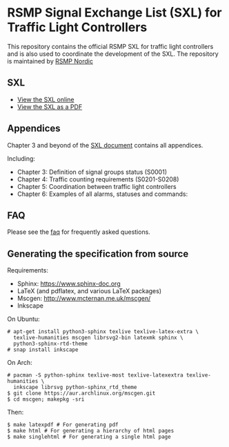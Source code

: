 # RSMP Signal Exchange List (SXL) for Traffic Light Controllers
This repository contains the official RSMP SXL for traffic light controllers
and is also used to coordinate the development of the SXL.
The repository is maintained by [RSMP Nordic](https://rsmp-nordic.org)

## SXL

* [View the SXL online](https://rsmp-nordic.org/rsmp_specifications/rsmp_sxl_traffic_lights/1.1)
* [View the SXL as a PDF](https://github.com/rsmp-nordic/rsmp_sxl_traffic_lights/releases/download/1.1/sxl-tlc-1.1.pdf)

## Appendices

Chapter 3 and beyond of the [SXL document](http://rsmp-nordic.org/rsmp_specifications/rsmp_sxl_traffic_lights/1.0.15)
contains all appendices.

Including:

- Chapter 3: Definition of signal groups status (S0001)
- Chapter 4: Traffic counting requirements (S0201-S0208)
- Chapter 5: Coordination between traffic light controllers
- Chapter 6: Examples of all alarms, statuses and commands:

## FAQ

Please see the [faq](faq.md) for frequently asked questions.

## Generating the specification from source

Requirements:

- Sphinx: https://www.sphinx-doc.org
- LaTeX (and pdflatex, and various LaTeX packages)
- Mscgen: http://www.mcternan.me.uk/mscgen/
- Inkscape

On Ubuntu:

```
# apt-get install python3-sphinx texlive texlive-latex-extra \
  texlive-humanities mscgen librsvg2-bin latexmk sphinx \
  python3-sphinx-rtd-theme
# snap install inkscape
```

On Arch:

```
# pacman -S python-sphinx texlive-most texlive-latexextra texlive-humanities \
  inkscape librsvg python-sphinx_rtd_theme
$ git clone https://aur.archlinux.org/mscgen.git
$ cd mscgen; makepkg -sri
```

Then:

```
$ make latexpdf # For generating pdf
$ make html # For generating a hierarchy of html pages
$ make singlehtml # For generating a single html page
```

